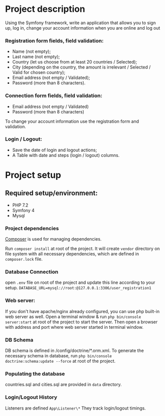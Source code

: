 # Project description
Using the Symfony framework, write an application that allows you to sign up, log in, change your account information when you are online and log out
### Registration form fields, field validation:
* Name (not empty);
* Last name (not empty);
* Country (let us choose from at least 20 countries / Selected);
* City (depending on the country, the amount is irrelevant / Selected / Valid for chosen country);
* Email address (not empty / Validated);
* Password (more than 8 characters).
### Connection form fields, field validation:
* Email address (not empty / Validated)
* Password (more than 8 characters)

To change your account information use the registration form and validation.

### Login / Logout:
* Save the date of login and logout actions;
* A Table with date and steps (login / logout) columns.

# Project setup

## Required setup/environment:
* PHP 7.2
* Symfony 4
* Mysql

### Project dependencies
[Composer](https://getcomposer.org) is used for managing dependencies.

Run ```composer install``` at root of the project. It will create ```vendor``` directory on file system with all 
necessary dependencies, which are defined in ```composer.lock``` file. 

### Database Connection
open ```.env``` file on root of the project and update this line according to your setup. 
```DATABASE_URL=mysql://root:@127.0.0.1:3306/user_registration1```

### Web server:
If you don't have apache/nginx already configured, you can use php built-in web server as well. 
Open a terminal window & run ```php bin/console server:start``` at root of the project to start the server. 
Then open a browser with address and port where web server started in terminal window.

### DB Schema
DB schema is defined in /config/doctrine/*.orm.xml. 
To generate the necessary schema in database, run ```php bin/console doctrine:schema:update --force``` at root of the project.

### Populating the database
countries.sql and cities.sql are provided in ```data``` directory.

### Login/Logout History
Listeners are defined ```App\Listener\*``` They track login/logout timings.

